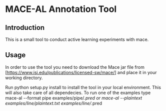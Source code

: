 # MACE-AL Annotation Tool

## Introduction

This is a small tool to conduct active learning experiments with mace.

## Usage
In order to use the tool you need to download the Mace jar file from [https://www.isi.edu/publications/licensed-sw/mace/] and place it in your working directory.

Run python setup.py install to install the tool in your local environment. This will also take care of all dependecies.
To run one of the examples type mace-al --format pipe examples/pipe/*.pred or mace-al --plaintext examples/line/plaintext.txt examples/line/*.pred
